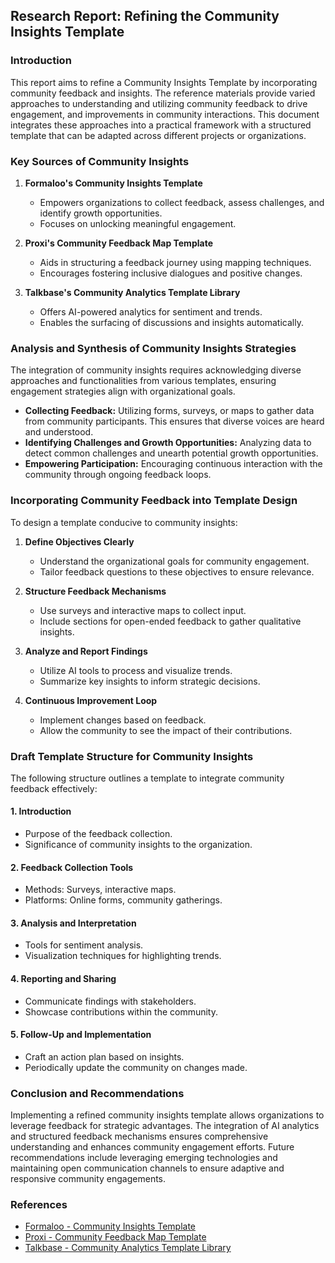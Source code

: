 ## Research Report: Refining the Community Insights Template

### Introduction
This report aims to refine a Community Insights Template by incorporating community feedback and insights. The reference materials provide varied approaches to understanding and utilizing community feedback to drive engagement, and improvements in community interactions. This document integrates these approaches into a practical framework with a structured template that can be adapted across different projects or organizations.

### Key Sources of Community Insights
1. **Formaloo's Community Insights Template**
   - Empowers organizations to collect feedback, assess challenges, and identify growth opportunities.
   - Focuses on unlocking meaningful engagement.

2. **Proxi's Community Feedback Map Template**
   - Aids in structuring a feedback journey using mapping techniques.
   - Encourages fostering inclusive dialogues and positive changes.

3. **Talkbase's Community Analytics Template Library**
   - Offers AI-powered analytics for sentiment and trends.
   - Enables the surfacing of discussions and insights automatically.

### Analysis and Synthesis of Community Insights Strategies
The integration of community insights requires acknowledging diverse approaches and functionalities from various templates, ensuring engagement strategies align with organizational goals.

- **Collecting Feedback:** Utilizing forms, surveys, or maps to gather data from community participants. This ensures that diverse voices are heard and understood.
- **Identifying Challenges and Growth Opportunities:** Analyzing data to detect common challenges and unearth potential growth opportunities.
- **Empowering Participation:** Encouraging continuous interaction with the community through ongoing feedback loops.

### Incorporating Community Feedback into Template Design
To design a template conducive to community insights:

1. **Define Objectives Clearly**
   - Understand the organizational goals for community engagement.
   - Tailor feedback questions to these objectives to ensure relevance.

2. **Structure Feedback Mechanisms**
   - Use surveys and interactive maps to collect input.
   - Include sections for open-ended feedback to gather qualitative insights.

3. **Analyze and Report Findings**
   - Utilize AI tools to process and visualize trends.
   - Summarize key insights to inform strategic decisions.

4. **Continuous Improvement Loop**
   - Implement changes based on feedback.
   - Allow the community to see the impact of their contributions.

### Draft Template Structure for Community Insights
The following structure outlines a template to integrate community feedback effectively:

#### 1. Introduction
- Purpose of the feedback collection.
- Significance of community insights to the organization.

#### 2. Feedback Collection Tools
- Methods: Surveys, interactive maps.
- Platforms: Online forms, community gatherings.

#### 3. Analysis and Interpretation
- Tools for sentiment analysis.
- Visualization techniques for highlighting trends.

#### 4. Reporting and Sharing
- Communicate findings with stakeholders.
- Showcase contributions within the community.

#### 5. Follow-Up and Implementation
- Craft an action plan based on insights.
- Periodically update the community on changes made.

### Conclusion and Recommendations
Implementing a refined community insights template allows organizations to leverage feedback for strategic advantages. The integration of AI analytics and structured feedback mechanisms ensures comprehensive understanding and enhances community engagement efforts. Future recommendations include leveraging emerging technologies and maintaining open communication channels to ensure adaptive and responsive community engagements.

### References
- [Formaloo - Community Insights Template](https://dashboard.formaloo.com/templates/community-insights)
- [Proxi - Community Feedback Map Template](https://www.proxi.co/blog/how-to-create-a-community-feedback-map)
- [Talkbase - Community Analytics Template Library](https://talkbase.io/blog/talkbase-community-analytics-template-library)